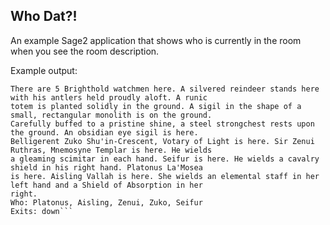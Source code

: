 ## Who Dat?!

An example Sage2 application that shows who is currently in the room when you see the room
description.

Example output:

```The Targossian barracks (indoors).
There are 5 Brighthold watchmen here. A silvered reindeer stands here with his antlers held proudly aloft. A runic
totem is planted solidly in the ground. A sigil in the shape of a small, rectangular monolith is on the ground.
Carefully buffed to a pristine shine, a steel strongchest rests upon the ground. An obsidian eye sigil is here.
Belligerent Zuko Shu'in-Crescent, Votary of Light is here. Sir Zenui Ruthras, Mnemosyne Templar is here. He wields
a gleaming scimitar in each hand. Seifur is here. He wields a cavalry shield in his right hand. Platonus La'Mosea
is here. Aisling Vallah is here. She wields an elemental staff in her left hand and a Shield of Absorption in her
right.
Who: Platonus, Aisling, Zenui, Zuko, Seifur
Exits: down```